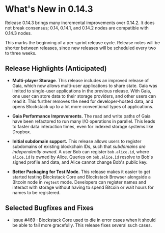 What's New in 0.14.3
====================

Release 0.14.3 brings many incremental improvements over 0.14.2.  It does not
break consensus; 0.14, 0.14.1, and 0.14.2 nodes are compatible with 0.14.3 nodes.

This marks the beginning of a per-sprint release cycle.  Release notes will be
shorter between releases, since new releases will be scheduled every two to
three weeks.

Release Highlights (Anticipated)
--------------------------------

* **Multi-player Storage**.  This release includes an improved release of Gaia,
which now allows multi-user applications to share state.  Gaia was limited to
single-user applications in the previous release.  With Gaia, one user can store
data to their storage providers, and other users can read it.  This further
removes the need for developer-hosted data, and opens Blockstack up to a lot
more conventional types of applications.

* **Gaia Performance Improvements.**  The read and write paths of Gaia have been
refactored to run many I/O operations in parallel.  This leads to faster data
interaction times, even for indexed storage systems like Dropbox.

* **Initial subdomain support.**  This release allows users to register
subdomains of existing blockchain IDs, such that _subdomains are independently
owned_.  A user Bob can register `bob.alice.id`, where `alice.id` is owned by
Alice.  Queries on `bob.alice.id` resolve to Bob's signed profile and data, and
Alice cannot change Bob's public key.

* **Better Packaging for Test Mode.**  This release makes it easier to get
started testing Blockstack Core and Blockstack Browser alongside a Bitcoin
node in `regtest` mode.  Developers can register names and interact with storage
without having to spend Bitcoin or wait hours for names to be registered.

Selected Bugfixes and Fixes
---------------------------

* Issue #469 : Blockstack Core used to die in error cases when it should be 
able to fail more gracefully. This release fixes several such cases.
